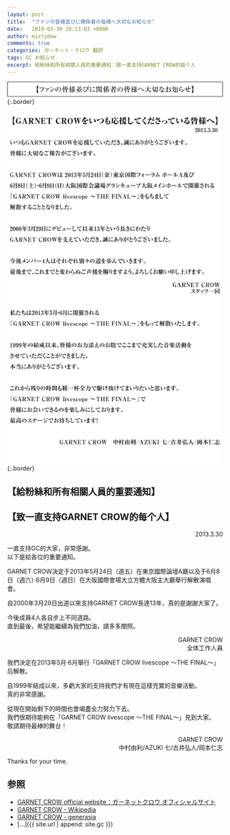 ```yaml
---
layout: post
title:  "ファンの皆様並びに関係者の皆様へ大切なお知らせ"
date:   2019-03-30 20:13:03 +0800
author: mistydew
comments: true
categories: ガーネット・クロウ 翻訳
tags: GC お知らせ
excerpt: 給粉絲和所有相關人員的重要通知：致一直支持GARNET CROW的每个人
---
```

![banner_oshirase](/images/banner_oshirase.jpg){:.border}

![message](/images/message.jpg){:.border}

## 【給粉絲和所有相關人員的重要通知】

## 【致一直支持GARNET CROW的每个人】

<p align="right">2013.3.30</p>
一直支持GC的大家，非常感謝。<br>
以下是給各位的重要通知。

GARNET CROW決定于2013年5月24日（週五）在東京國際論壇A廳以及于6月8日（週六）·6月9日（週日）在大阪國際會場大立方體大阪主大廳舉行解散演唱會。

自2000年3月29日出道以來支持GARNET CROW長達13年，真的是謝謝大家了。

今後成員4人各自步上不同道路。<br>
直到最後，希望能繼續為我們加油，請多多關照。

<p align="right">
GARNET CROW<br>
全体工作人員
</p>

我們決定在2013年5月·6月舉行「GARNET CROW livescope 〜THE FINAL〜」后解散。

自1999年結成以來，多虧大家的支持我們才有現在這樣充實的音樂活動。<br>
真的非常感謝。

從現在開始剩下的時間也會竭盡全力努力下去。<br>
我們很期待能夠在「GARNET CROW livescope 〜THE FINAL〜」見到大家。<br>
敬請期待最棒的舞台！

<p align="right">GARNET CROW<br>中村由利/AZUKI 七/古井弘人/岡本仁志</p>

Thanks for your time.

## 参照
* [GARNET CROW official website：ガーネットクロウ オフィシャルサイト](http://www.garnetcrow.com)
* [GARNET CROW - Wikipedia](https://ja.wikipedia.org/wiki/GARNET_CROW)
* [GARNET CROW - generasia](https://www.generasia.com/wiki/GARNET_CROW)
* [...]({{ site.url | append: site.gc }})
